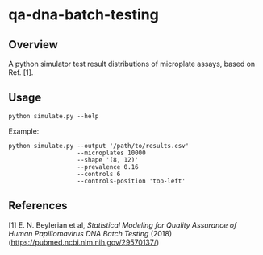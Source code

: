 # qa-dna-batch-testing

Overview
--------
A python simulator test result distributions of microplate assays, based on Ref. [1].

Usage
-----
```
python simulate.py --help
```

Example:
```
python simulate.py --output '/path/to/results.csv'
                   --microplates 10000
                   --shape '(8, 12)'
                   --prevalence 0.16
                   --controls 6
                   --controls-position 'top-left'
```

References
----------
[1] E. N. Beylerian et al, _Statistical Modeling for Quality Assurance of Human Papillomavirus DNA Batch Testing_ (2018) (https://pubmed.ncbi.nlm.nih.gov/29570137/)
